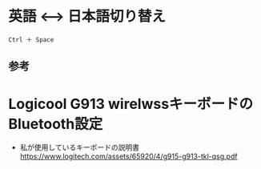 # 英語 <--> 日本語切り替え
```
Ctrl ＋ Space
```

## 参考

# Logicool G913 wirelwssキーボードのBluetooth設定
- 私が使用しているキーボードの説明書
https://www.logitech.com/assets/65920/4/g915-g913-tkl-qsg.pdf
